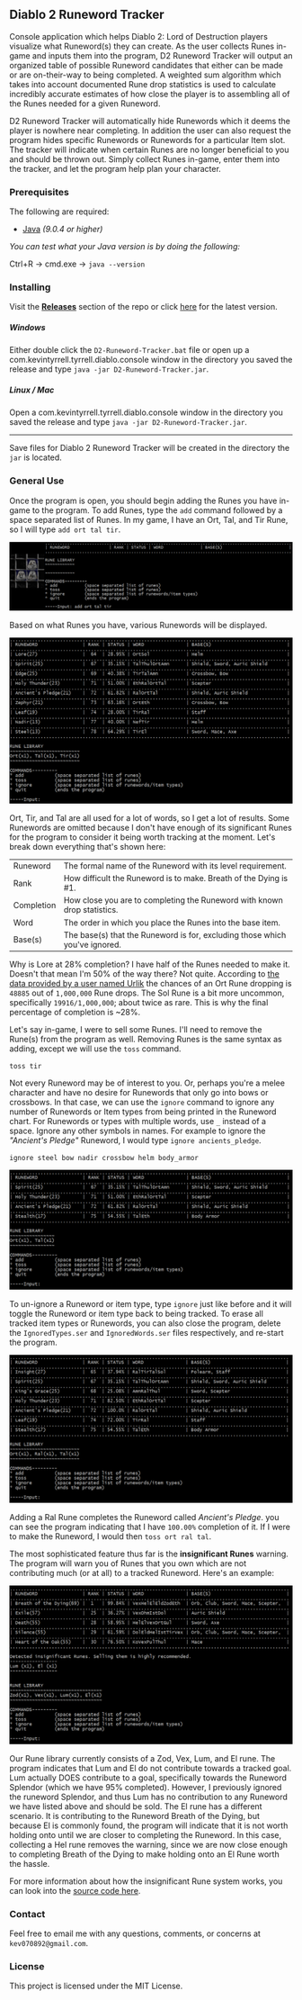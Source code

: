 ## Diablo 2 Runeword Tracker

Console application which helps Diablo 2: Lord of Destruction players visualize what Runeword(s) they can create. As the user collects Runes in-game and inputs them into the program, D2 Runeword Tracker will output an organized table of possible Runeword candidates that either can be made or are on-their-way to being completed. A weighted sum algorithm which takes into account documented Rune drop statistics is used to calculate incredibly accurate estimates of how close the player is to assembling all of the Runes needed for a given Runeword.

D2 Runeword Tracker will automatically hide Runewords which it deems the player is nowhere near completing. In addition the user can also request the program hides specific Runewords or Runewords for a particular Item slot. The tracker will indicate when certain Runes are no longer beneficial to you and should be thrown out. Simply collect Runes in-game, enter them into the tracker, and let the program help plan your character.

### Prerequisites

The following are required:

* [Java](http://www.oracle.com/technetwork/java/javase/downloads/index.html) *(9.0.4 or higher)*

*You can test what your Java version is by doing the following:*

Ctrl+R -> cmd.exe -> `java --version`

### Installing

Visit the **[Releases](https://github.com/KevinTyrrell/D2-Runeword-Tracker/releases)** section of the repo or click [here](https://github.com/KevinTyrrell/D2-Runeword-Tracker/releases/latest) for the latest version.

##### Windows

Either double click the `D2-Runeword-Tracker.bat` file or open up a com.kevintyrrell.tyrrell.diablo.console window in the directory you saved the release and type `java -jar D2-Runeword-Tracker.jar`.

##### Linux / Mac

Open a com.kevintyrrell.tyrrell.diablo.console window in the directory you saved the release and type `java -jar D2-Runeword-Tracker.jar`.

----
Save files for Diablo 2 Runeword Tracker will be created in the directory the `jar` is located.

### General Use

Once the program is open, you should begin adding the Runes you have in-game to the program. To add Runes, type the `add` command followed by a space separated list of Runes. In my game, I have an Ort, Tal, and Tir Rune, so I will type `add ort tal tir`. 

![Img](https://github.com/KevinTyrrell/D2-Runeword-Tracker/blob/master/src/main/resources/images/TutorialImg1.png "Adding Runes")

Based on what Runes you have, various Runewords will be displayed.

![Img](https://github.com/KevinTyrrell/D2-Runeword-Tracker/blob/master/src/main/resources/images/TutorialImg2.png "Runeword output")

Ort, Tir, and Tal are all used for a lot of words, so I get a lot of results. Some Runewords are omitted because I don't have enough of its significant Runes for the program to consider it being worth tracking at the moment. Let's break down everything that's shown here:

|            |                                                                             |
|------------|-----------------------------------------------------------------------------|
| Runeword   | The formal name of the Runeword with its level requirement.                 |
| Rank       | How difficult the Runeword is to make. Breath of the Dying is #1.           |
| Completion | How close you are to completing the Runeword with known drop statistics.    |
| Word       | The order in which you place the Runes into the base item.                  |
| Base(s)    | The base(s) that the Runeword is for, excluding those which you've ignored. |

Why is Lore at 28% completion? I have half of the Runes needed to make it. Doesn't that mean I'm 50% of the way there? Not quite. According to [the data provided by a user named Urlik](https://diablo2.diablowiki.net/Guide:Rune_Finder_Guide_v1.10,_by_Urlik) the chances of an Ort Rune dropping is `48885` out of `1,000,000` Rune drops. The Sol Rune is a bit more uncommon, specifically `19916/1,000,000`; about twice as rare. This is why the final percentage of completion is ~28%. 

Let's say in-game, I were to sell some Runes. I'll need to remove the Rune(s) from the program as well. Removing Runes is the same syntax as adding, except we will use the `toss` command.

```
toss tir
```

Not every Runeword may be of interest to you. Or, perhaps you're a melee character and have no desire for Runewords that only go into bows or crossbows. In that case, we can use the `ignore` command to ignore any number of Runewords or Item types from being printed in the Runeword chart. For Runewords or types with multiple words, use `_` instead of a space. Ignore any other symbols in names. For example to ignore the *"Ancient's Pledge"* Runeword, I would type `ignore ancients_pledge`.

```
ignore steel bow nadir crossbow helm body_armor
```

![Img](https://github.com/KevinTyrrell/D2-Runeword-Tracker/blob/master/src/main/resources/images/TutorialImg3.png "Tossing and ignoring")

To un-ignore a Runeword or item type, type `ignore` just like before and it will toggle the Runeword or item type back to being tracked. To erase all tracked item types or Runewords, you can also close the program, delete the `IgnoredTypes.ser` and `IgnoredWords.ser` files respectively, and re-start the program.

![Img](https://github.com/KevinTyrrell/D2-Runeword-Tracker/blob/master/src/main/resources/images/TutorialImg4.png "Completing Runewords")

Adding a Ral Rune completes the Runeword called *Ancient's Pledge*. you can see the program indicating that I have `100.00%` completion of it. If I were to make the Runeword, I would then `toss ort ral tal`.

The most sophisticated feature thus far is the **insignificant Runes** warning. The program will warn you of Runes that you own which are not contributing much (or at all) to a tracked Runeword. Here's an example:

![Img](https://github.com/KevinTyrrell/D2-Runeword-Tracker/blob/master/src/main/resources/images/TutorialImg5.png "Insignificant Runes")

Our Rune library currently consists of a Zod, Vex, Lum, and El rune. The program indicates that Lum and El do not contribute towards a tracked goal. Lum actually DOES contribute to a goal, specifically towards the Runeword Splendor (which we have 95% completed). However, I previously ignored the runeword Splendor, and thus Lum has no contribution to any Runeword we have listed above and should be sold. The El rune has a different scenario. It is contributing to the Runeword Breath of the Dying, but because El is commonly found, the program will indicate that it is not worth holding onto until we are closer to completing the Runeword. In this case, collecting a Hel rune removes the warning, since we are now close enough to completing Breath of the Dying to make holding onto an El Rune worth the hassle.

For more information about how the insignificant Rune system works, you can look into the [source code here](https://github.com/KevinTyrrell/D2-Runeword-Tracker/blob/master/src/diablo/RuneLibrary.java#L105).

### Contact

Feel free to email me with any questions, comments, or concerns at `kev070892@gmail.com`.

### License

This project is licensed under the MIT License.